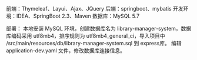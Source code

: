 前端：Thymeleaf、Layui、Ajax、JQuery
后端：springboot、mybatis
开发环境：IDEA、SpringBoot 2.3、Maven
数据库：MySQL 5.7

部署：
本地安装 MySQL 环境，创建数据库名为 library-manager-system，数据库编码采用 utf8mb4，排序规则为 utf8mb4_general_ci，导入项目中 /src/main/resources/db/library-manager-system.sql 到 express库。
编辑 application-dev.yaml 文件，修改数据库连接信息。